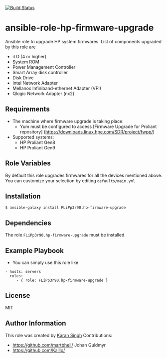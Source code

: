 [![Build Status](https://travis-ci.org/CSCfi/ansible-role-hp-firmware-upgrade.svg?branch=master)](https://travis-ci.org/CSCfi/ansible-role-hp-firmware-upgrade)

ansible-role-hp-firmware-upgrade
=========

Ansible role to upgrade HP system firmwares. List of components upgraded by this role are

* iLO (4 or higher)
* System ROM
* Power Management Controller
* Smart Array disk controller
* Disk Drive
* Intel Network Adapter
* Mellanox Infiniband-ethernet Adapter (VPI)
* Qlogic Network Adapter (nx2)

Requirements
------------

* The machine where firmware upgrade is taking place:
    * Yum must be configured to access [Firmware Upgrade for Proliant repository] (https://downloads.linux.hpe.com/SDR/project/fwpp/)
* Supported systems:
    * HP Proliant Gen8
    * HP Proliant Gen9

Role Variables
--------------
By default this role upgrades firmwares for all the devices mentioned above.
You can customize your selection by editing ```defaults/main.yml```

Installation
------------

```$ ansible-galaxy install FLiPp3r90.hp-firmware-upgrade ```

Dependencies
------------

The role ```FLiPp3r90.hp-firmware-upgrade``` must be installed.

Example Playbook
----------------

* You can simply use this role like
```
- hosts: servers
  roles:
     - { role: FLiPp3r90.hp-firmware-upgrade }
```
License
-------

MIT

Author Information
------------------

This role was created by [Karan Singh](http://www.ksingh.co.in)
Contributions:
 - https://github.com/martbhell/ Johan Guldmyr
 - https://github.com/Kallio/

